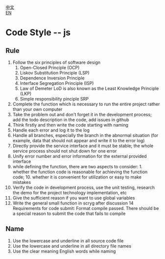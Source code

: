 [中文](./codestyle_js-cn.md)  
[EN](./codestyle_js.md)  
# Code Style -- js

## Rule 

1. Follow the six principles of software design 
   1. Open-Closed Principle (OCP) 
   2. Liskov Substitution Principle (LSP) 
   3. Dependence Inversion Principle 
   4. Interface Segregation Principle (ISP)
   5. Law of Demeter LoD is also known as the Least Knowledge Principle (LKP)
   6. Simple responsibility pinciple SRP
2. Complete the function which is necessary to run the entire project rather than your own computer
3. Take the problem out and don't forget it in the development process; add the todo description in the code, add issues in github
4. Think firstly and then write the code starting with naming 
5. Handle each error and log it to the log 
6. Handle all branches, especially the branch in the abnormal situation (for example, data that should not appear and write it to the error log) 
7. Directly provide the service interface and it must be stable; the whole service process should not shut down for one error
8. Unify error number and error information for the external provided interface
9. while defining the function, there are two aspects to consider: 1. whether the function code is reasonable for achieving the function code; 10. whether it is convenient for utilization or easy to make mistakes
11. Verify the code in development process, use the unit testing, research the demo for the project technology implementation, etc
12. Give the sufficient reason if you want to use global variables 
13. Write the general small function in scryg after discussion
14 Requirements for code submit: Format compile passed. There should be a special reason to submit the code that fails to compile

## Name

1. Use the lowercase and underline in all source code file
2. Use the lowercase and underline in all directory file names
3. Use the clear meaning English words while naming
